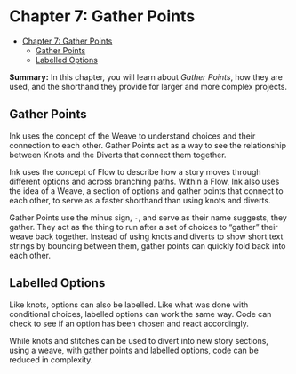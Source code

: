 # Chapter 7: Gather Points

- [Chapter 7: Gather Points](#chapter-7-gather-points)
  - [Gather Points](#gather-points)
  - [Labelled Options](#labelled-options)

**Summary:** In this chapter, you will learn about *Gather Points*, how they are used, and the shorthand they provide for larger and more complex projects.

## Gather Points

Ink uses the concept of the Weave to understand choices and their connection to each other. Gather Points act as a way to see the relationship between Knots and the Diverts that connect them together.

Ink uses the concept of Flow to describe how a story moves through different options and across branching paths. Within a Flow, Ink also uses the idea of a Weave, a section of options and gather points that connect to each other, to serve as a faster shorthand than using knots and diverts.

Gather Points use the minus sign, `-`, and serve as their name suggests, they gather. They act as the thing to run after a set of choices to “gather” their weave back together. Instead of using knots and diverts to show short text strings by bouncing between them, gather points can quickly fold back into each other.

## Labelled Options

Like knots, options can also be labelled. Like what was done with conditional choices, labelled options can work the same way. Code can check to see if an option has been chosen and react accordingly.

While knots and stitches can be used to divert into new story sections, using a weave, with gather points and labelled options, code can be reduced in complexity.

